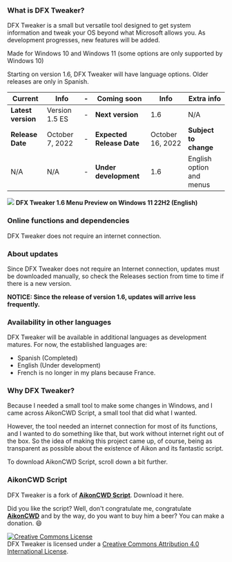 ### What is DFX Tweaker?
DFX Tweaker is a small but versatile tool designed to get system information and tweak your OS beyond what Microsoft allows you. As development progresses, new features will be added.

Made for Windows 10 and Windows 11 (some options are only supported by Windows 10)

Starting on version 1.6, DFX Tweaker will have language options. Older releases are only in Spanish.

|Current|Info|-|Coming soon|Info|Extra info|
|---|---|---|---|---|---|
|**Latest version**|Version 1.5 ES|-|**Next version**|1.6|N/A|
|**Release Date**|October 7, 2022|-|**Expected Release Date**|October 16, 2022|**Subject to change**|
|N/A|N/A|-|**Under development**|1.6|English option and menus|

![](https://blogger.googleusercontent.com/img/a/AVvXsEio61QTcaTDM9vwz4ik67YCz-RcMRmpcwMNgTp-WU5xKQw_l-zCImq4op4TSUmYVC-NvzzoQQCxM5sClJWJ0uF338om8utzMmyPXJC7_tJ2isJZL9z40cKawa5x-bCEBmNElhSwmV41Zf4Mjk1qE3erGGtH1jVEMf11WRp3rz50n9vA36xhxc6j2-Ukaw)
**DFX Tweaker 1.6 Menu Preview on Windows 11 22H2 (English)**

### Online functions and dependencies
DFX Tweaker does not require an internet connection.

### About updates
Since DFX Tweaker does not require an Internet connection, updates must be downloaded manually, so check the Releases section from time to time if there is a new version.

**NOTICE: Since the release of version 1.6, updates will arrive less frequently.**

### Availability in other languages
DFX Tweaker will be available in additional languages ​​as development matures.
For now, the established languages ​​are:
- Spanish (Completed)
- English (Under development)
- French is no longer in my plans because France. 

### Why DFX Tweaker?
Because I needed a small tool to make some changes in Windows, and I came across AikonCWD Script, a small tool that did what I wanted.

However, the tool needed an internet connection for most of its functions, and I wanted to do something like that, but work without internet right out of the box. So the idea of ​​making this project came up, of course, being as transparent as possible about the existence of Aikon and its fantastic script.

To download AikonCWD Script, scroll down a bit further.

### AikonCWD Script
DFX Tweaker is a fork of [**AikonCWD Script**](https://github.com/aikoncwd/win10script). Download it here.

Did you like the script? Well, don't congratulate me, congratulate [**AikonCWD**](https://github.com/aikoncwd) and by the way, do you want to buy him a beer? You can make a donation. :smile:


<a rel="license" href="http://creativecommons.org/licenses/by/4.0/"><img alt="Creative Commons License" style="border-width:0" src="https://i.creativecommons.org/l/by/4.0/88x31.png" /></a><br />DFX Tweaker is licensed under a <a rel="license" href="http://creativecommons.org/licenses/by/4.0/">Creative Commons Attribution 4.0 International License</a>.
